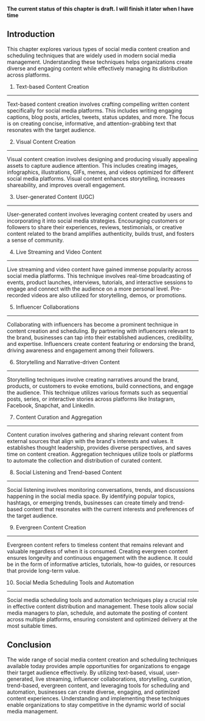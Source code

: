 **The current status of this chapter is draft. I will finish it later when I have time**

Introduction
------------

This chapter explores various types of social media content creation and scheduling techniques that are widely used in modern social media management. Understanding these techniques helps organizations create diverse and engaging content while effectively managing its distribution across platforms.

1. Text-based Content Creation
------------------------------

Text-based content creation involves crafting compelling written content specifically for social media platforms. This includes writing engaging captions, blog posts, articles, tweets, status updates, and more. The focus is on creating concise, informative, and attention-grabbing text that resonates with the target audience.

2. Visual Content Creation
--------------------------

Visual content creation involves designing and producing visually appealing assets to capture audience attention. This includes creating images, infographics, illustrations, GIFs, memes, and videos optimized for different social media platforms. Visual content enhances storytelling, increases shareability, and improves overall engagement.

3. User-generated Content (UGC)
-------------------------------

User-generated content involves leveraging content created by users and incorporating it into social media strategies. Encouraging customers or followers to share their experiences, reviews, testimonials, or creative content related to the brand amplifies authenticity, builds trust, and fosters a sense of community.

4. Live Streaming and Video Content
-----------------------------------

Live streaming and video content have gained immense popularity across social media platforms. This technique involves real-time broadcasting of events, product launches, interviews, tutorials, and interactive sessions to engage and connect with the audience on a more personal level. Pre-recorded videos are also utilized for storytelling, demos, or promotions.

5. Influencer Collaborations
----------------------------

Collaborating with influencers has become a prominent technique in content creation and scheduling. By partnering with influencers relevant to the brand, businesses can tap into their established audiences, credibility, and expertise. Influencers create content featuring or endorsing the brand, driving awareness and engagement among their followers.

6. Storytelling and Narrative-driven Content
--------------------------------------------

Storytelling techniques involve creating narratives around the brand, products, or customers to evoke emotions, build connections, and engage the audience. This technique utilizes various formats such as sequential posts, series, or interactive stories across platforms like Instagram, Facebook, Snapchat, and LinkedIn.

7. Content Curation and Aggregation
-----------------------------------

Content curation involves gathering and sharing relevant content from external sources that align with the brand's interests and values. It establishes thought leadership, provides diverse perspectives, and saves time on content creation. Aggregation techniques utilize tools or platforms to automate the collection and distribution of curated content.

8. Social Listening and Trend-based Content
-------------------------------------------

Social listening involves monitoring conversations, trends, and discussions happening in the social media space. By identifying popular topics, hashtags, or emerging trends, businesses can create timely and trend-based content that resonates with the current interests and preferences of the target audience.

9. Evergreen Content Creation
-----------------------------

Evergreen content refers to timeless content that remains relevant and valuable regardless of when it is consumed. Creating evergreen content ensures longevity and continuous engagement with the audience. It could be in the form of informative articles, tutorials, how-to guides, or resources that provide long-term value.

10. Social Media Scheduling Tools and Automation
------------------------------------------------

Social media scheduling tools and automation techniques play a crucial role in effective content distribution and management. These tools allow social media managers to plan, schedule, and automate the posting of content across multiple platforms, ensuring consistent and optimized delivery at the most suitable times.

Conclusion
----------

The wide range of social media content creation and scheduling techniques available today provides ample opportunities for organizations to engage their target audience effectively. By utilizing text-based, visual, user-generated, live streaming, influencer collaborations, storytelling, curation, trend-based, evergreen content, and leveraging tools for scheduling and automation, businesses can create diverse, engaging, and optimized content experiences. Understanding and implementing these techniques enable organizations to stay competitive in the dynamic world of social media management.
